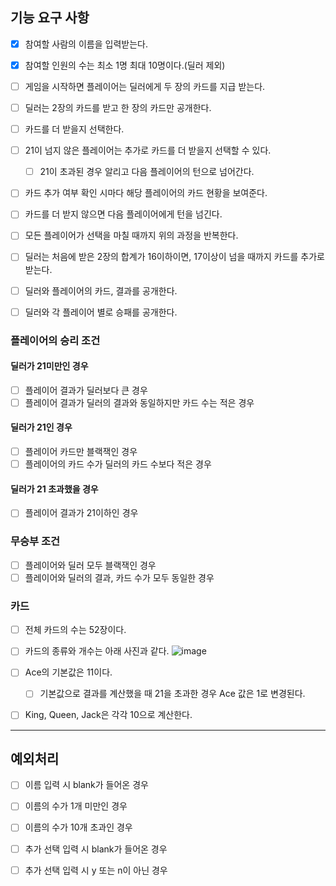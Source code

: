 ## 기능 요구 사항
- [x] 참여할 사람의 이름을 입력받는다.
- [x] 참여할 인원의 수는 최소 1명 최대 10명이다.(딜러 제외)

- [ ] 게임을 시작하면 플레이어는 딜러에게 두 장의 카드를 지급 받는다.
- [ ] 딜러는 2장의 카드를 받고 한 장의 카드만 공개한다.

- [ ] 카드를 더 받을지 선택한다.
- [ ] 21이 넘지 않은 플레이어는 추가로 카드를 더 받을지 선택할 수 있다.
  - [ ] 21이 초과된 경우 알리고 다음 플레이어의 턴으로 넘어간다.
- [ ] 카드 추가 여부 확인 시마다 해당 플레이어의 카드 현황을 보여준다.
- [ ] 카드를 더 받지 않으면 다음 플레이어에게 턴을 넘긴다.
- [ ] 모든 플레이어가 선택을 마칠 때까지 위의 과정을 반복한다.

- [ ] 딜러는 처음에 받은 2장의 합계가 16이하이면, 17이상이 넘을 때까지 카드를 추가로 받는다. 

- [ ] 딜러와 플레이어의 카드, 결과를 공개한다.
- [ ] 딜러와 각 플레이어 별로 승패를 공개한다.

### 플레이어의 승리 조건
#### 딜러가 21미만인 경우
- [ ] 플레이어 결과가 딜러보다 큰 경우
- [ ] 플레이어 결과가 딜러의 결과와 동일하지만 카드 수는 적은 경우

#### 딜러가 21인 경우
- [ ] 플레이어 카드만 블랙잭인 경우
- [ ] 플레이어의 카드 수가 딜러의 카드 수보다 적은 경우

#### 딜러가 21 초과했을 경우
- [ ] 플레이어 결과가 21이하인 경우

### 무승부 조건
- [ ] 플레이어와 딜러 모두 블랙잭인 경우
- [ ] 플레이어와 딜러의 결과, 카드 수가 모두 동일한 경우

### 카드
- [ ] 전체 카드의 수는 52장이다.
- [ ] 카드의 종류와 개수는 아래 사진과 같다.
![image](https://github.com/jminkkk/java-blackjack/assets/102847513/5e4a056f-136d-429d-b9b5-6819c2684726)

- [ ] Ace의 기본값은 11이다.
  - [ ] 기본값으로 결과를 계산했을 때 21을 초과한 경우 Ace 값은 1로 변경된다.
- [ ] King, Queen, Jack은 각각 10으로 계산한다.

---
## 예외처리
- [ ] 이름 입력 시 blank가 들어온 경우
- [ ] 이름의 수가 1개 미만인 경우
- [ ] 이름의 수가 10개 초과인 경우

- [ ] 추가 선택 입력 시 blank가 들어온 경우
- [ ] 추가 선택 입력 시 y 또는 n이 아닌 경우
